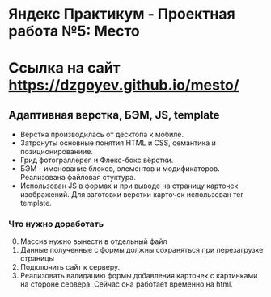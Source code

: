 # Яндекс Практикум - Проектная работа №5: Место

# Ссылка на сайт https://dzgoyev.github.io/mesto/

## Адаптивная верстка, БЭМ, JS, template

- Верстка производилась от десктопа к мобиле.
- Затронуты основные понятия HTML и CSS, семантика и позиционированиие.
- Грид фотограллерея и Флекс-бокс вёрстки.
- БЭМ - именование блоков, элементов и модификаторов. Реализована файловая стуктура.
- Использован JS в формах и при выводе на страницу карточек изображений. Для заготовки верстки карточек использован тег template.

### Что нужно доработать

0. Массив нужно вынести в отдельный файл
1. Данные полученные с формы должны сохраняться при перезагрузке страницы
2. Подключить сайт к серверу.
3. Реализовать валидацию формы добавления карточек с картинками на стороне сервера. Сейчас она работает временно на html.
